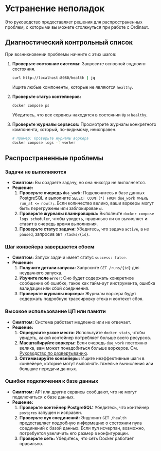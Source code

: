 # Устранение неполадок

Это руководство предоставляет решения для распространенных проблем, с которыми вы можете столкнуться при работе с Ordinaut.

## Диагностический контрольный список

При возникновении проблемы начните с этих шагов:

1.  **Проверьте состояние системы:** Запросите основной эндпоинт состояния.
    ```bash
    curl http://localhost:8080/health | jq
    ```
    Ищите любые компоненты, которые не являются `healthy`.

2.  **Проверьте статус контейнеров:**
    ```bash
    docker compose ps
    ```
    Убедитесь, что все сервисы находятся в состоянии `Up` и `healthy`.

3.  **Проверьте журналы сервисов:** Просмотрите журналы конкретного компонента, который, по-видимому, неисправен.
    ```bash
    # Пример: Проверьте журналы воркера
    docker compose logs -f worker
    ```

## Распространенные проблемы

### Задачи не выполняются

- **Симптом:** Вы создаете задачу, но она никогда не выполняется.
- **Решение:**
    1.  **Проверьте очередь `due_work`:** Подключитесь к базе данных PostgreSQL и выполните `SELECT COUNT(*) FROM due_work WHERE run_at <= now();`. Если количество велико, ваши воркеры могут быть перегружены или заблокированы.
    2.  **Проверьте журналы планировщика:** Выполните `docker compose logs scheduler`, чтобы увидеть, правильно ли он вычисляет и ставит в очередь время выполнения.
    3.  **Проверьте статус задачи:** Убедитесь, что задача `active`, а не `paused`, запросив `GET /tasks/{id}`.

### Шаг конвейера завершается сбоем

- **Симптом:** Запуск задачи имеет статус `success: false`.
- **Решение:**
    1.  **Получите детали запуска:** Запросите `GET /runs/{id}` для неудачного запуска.
    2.  **Изучите поле `error`:** Оно будет содержать конкретное сообщение об ошибке, такое как тайм-аут инструмента, ошибка валидации или сбой соединения.
    3.  **Проверьте журналы воркера:** Журналы воркера будут содержать подробную трассировку стека и контекст сбоя.

### Высокое использование ЦП или памяти

- **Симптом:** Система работает медленно или не отвечает.
- **Решение:**
    1.  **Определите узкое место:** Используйте `docker stats`, чтобы увидеть, какой контейнер потребляет больше всего ресурсов.
    2.  **Масштабируйте воркеры:** Если очередь `due_work` постоянно велика, вам может понадобиться больше воркеров. См. [Руководство по развертыванию](deployment.md).
    3.  **Оптимизируйте конвейеры:** Ищите неэффективные шаги в конвейере, которые могут выполнять тяжелые вычисления или большие передачи данных.

### Ошибки подключения к базе данных

- **Симптом:** API или другие сервисы сообщают, что не могут подключиться к базе данных.
- **Решение:**
    1.  **Проверьте контейнер PostgreSQL:** Убедитесь, что контейнер `postgres` запущен и исправен.
    2.  **Проверьте пул соединений:** Эндпоинт `GET /health` предоставляет подробную информацию о состоянии пула соединений с базой данных. Если пул исчерпан, возможно, потребуется увеличить его размер в конфигурации.
    3.  **Проверьте сеть:** Убедитесь, что сеть Docker работает правильно.